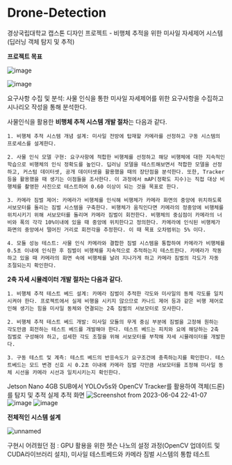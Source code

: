 # Drone-Detection
경상국립대학교 캡스톤 디자인 프로젝트 - 비행체 추적을 위한 미사일 자세제어 시스템(딥러닝 객체 탐지 및 추적)

**프로젝트 목표**

![image](https://github.com/codethestudent/Drone-Detection/assets/96714243/565d900d-9b01-4450-a855-c31d9f231cdb)

![image](https://github.com/codethestudent/Drone-Detection/assets/96714243/bdb839e6-6bc9-493b-bb7f-d19768c7cad9)


요구사항 수집 및 분석: 사물 인식을 통한 미사일 자세제어를 위한 요구사항을 수집하고 시나리오 작성을 통해 분석한다.

사물인식을 활용한 **비행체 추적 시스템 개발 절차**는 다음과 같다. 
~~~
1. 비행체 추적 시스템 개념 설계: 미사일 전방에 탑재할 카메라를 선정하고 구동 시스템의 프로세스를 설계한다.

2. 사물 인식 모델 구현: 요구사항에 적합한 비행체를 선정하고 해당 비행체에 대한 지속적인 학습으로 비행체의 인식 정확도를 높인다. 딥러닝 모델을 테스트해보면서 적합한 모델을 선정하고, 커스텀 데이터셋, 공개 데이터셋을 활용했을 때의 장단점을 분석한다. 또한, Tracker 등을 활용했을 때 생기는 이점들을 조사한다. 이 과정에서 mAP(정확도 지수)는 직접 대상 비행체를 촬영한 사진으로 테스트하여 0.60 이상이 되는 것을 목표로 한다. 

3. 카메라 짐벌 제어: 카메라가 비행체를 인식해 비행체가 카메라 화면의 중앙에 위치하도록 서보모터를 돌리는 짐벌 시스템을 구축한다. 비행체가 움직인다면 카메라의 정중앙에 비행체를 위치시키기 위해 서보모터를 돌리며 카메라 짐벌이 회전한다. 비행체의 중심점이 카메라의 너비와 폭의 각각 10%이내에 있을 때 중앙에 위치한다고 정의한다. 카메라에 인식된 비행체가 화면의 중앙에서 떨어진 거리로 회전각을 추정한다. 이 때 목표 오차범위는 5% 이다.

4. 모듈 성능 테스트: 사물 인식 카메라와 결합한 짐벌 시스템을 통합하여 카메라가 비행체를 0.5초 이내에 인식한 후 짐벌이 비행체를 지속적으로 추적하는지 테스트한다. 카메라가 작동하고 있을 때 카메라의 화면 속에 비행체를 날려 지나가게 하고 카메라 짐벌의 각도가 자동 조절되는지 확인한다.
~~~
**2축 자세 시뮬레이터 개발 절차는 다음과 같다.**
~~~
1. 비행체 추적 테스트 베드 설계: 카메라 짐벌이 추적한 각도와 미사일의 동체 각도를 일치시켜야 한다. 프로젝트에서 실제 비행을 시키지 않으므로 카나드 제어 등과 같은 비행 제어로 인해 생기는 힘을 미사일 동체와 연결되는 2축 짐벌의 서보모터로 모사한다.

2. 비행체 추적 테스트 베드 개발: 미사일 모듈의 무게 중심 부분에 짐벌을 고정해 원하는 각도만큼 회전하는 테스트 베드를 개발해야 한다. 테스트 베드는 피치와 요에 해당하는 2축 짐벌로 구성해야 하고, 섬세한 각도 조절을 위해 서보모터를 부착해 자세 시뮬레이터를 개발한다.

3. 구동 테스트 및 계측: 테스트 베드의 반응속도가 요구조건에 충족하는지를 확인한다. 테스트베드는 모드 변경 신호 시 0.2초 이내에 카메라 짐벌 각만큼 서보모터를 조정해 미사일 동체 시선을 카메라 시선과 일치시키는지 확인한다.
~~~
Jetson Nano 4GB SUB에서 YOLOv5s와 OpenCV Tracker를 활용하여 객체(드론)를 탐지 및 추적
실제 추적 화면
![Screenshot from 2023-06-04 22-41-07](https://github.com/codethestudent/Drone-Detection/assets/96714243/445eecf3-9460-4c0d-9532-6ae2dbfae02b)
![image](https://github.com/codethestudent/Drone-Detection/assets/96714243/5c44287a-960a-4f52-9fcb-266d7648ad3a)
![image](https://github.com/codethestudent/Drone-Detection/assets/96714243/f308a5b3-1643-46b0-be98-108a24c0faa4)

**전체적인 시스템 설계**

![unnamed](https://github.com/codethestudent/Drone-Detection/assets/96714243/daf95919-24b6-413f-affb-ccc35a56f88d)

구현시 어려웠던 점 : GPU 활용을 위한 젯슨 나노의 설정 과정(OpenCV 업데이트 및 CUDA라이브러리 설치), 미사일 테스트베드와 카메라 짐벌 시스템의 통합 테스트
